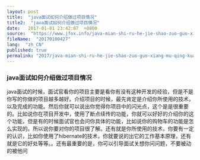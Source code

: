 ```yaml
---
layout: post
title:  "java面试如何介绍做过项目情况"
title2:  "java面试如何介绍做过项目情况"
date:   2017-01-01 23:42:07  +0800
source:  "https://www.jfox.info/java-mian-shi-ru-he-jie-shao-zuo-guo-xiang-mu-qing-kuang.html"
fileName:  "20170100427"
lang:  "zh_CN"
published: true
permalink: "2017/java-mian-shi-ru-he-jie-shao-zuo-guo-xiang-mu-qing-kuang.html"
---
```




### java面试如何介绍做过项目情况

java面试的时候，面试官看你的项目主要是看你有没有这种开发的经验，但是不是你写的你做的项目越多越好。介绍项目的时候，最先肯定是介绍你所使用的技术，以及完成的功能。然后你就可以说出你觉得你项目中的闪光点，这个是是很重要的。比如说你在项目开发中，使用了断点续传的功能，你就可以好好的介绍你的这个功能，但是有的时候面试官也会问你具体的功能，比如说你的购物车的功能是怎么实现的。所以说你要对你的项目很了解。还有就是你所使用的技术，你要有一定的认识，比如你使用了hibernate的技术，你就要说的出它的工作基本原理，还有就是它的好处等等。。还有最重要的是，你可以引导面试关想你问问题，不要被动的被他问
